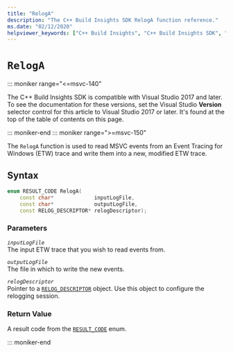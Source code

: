 ```yaml
---
title: "RelogA"
description: "The C++ Build Insights SDK RelogA function reference."
ms.date: "02/12/2020"
helpviewer_keywords: ["C++ Build Insights", "C++ Build Insights SDK", "RelogA", "throughput analysis", "build time analysis", "vcperf.exe"]
---
```

# `RelogA`

::: moniker range="<=msvc-140"

The C++ Build Insights SDK is compatible with Visual Studio 2017 and later. To see the documentation for these versions, set the Visual Studio **Version** selector control for this article to Visual Studio 2017 or later. It's found at the top of the table of contents on this page.

::: moniker-end
::: moniker range=">=msvc-150"

The `RelogA` function is used to read MSVC events from an Event Tracing for Windows (ETW) trace and write them into a new, modified ETW trace.

## Syntax

```cpp
enum RESULT_CODE RelogA(
    const char*             inputLogFile,
    const char*             outputLogFile,
    const RELOG_DESCRIPTOR* relogDescriptor);
```

### Parameters

*`inputLogFile`*\
The input ETW trace that you wish to read events from.

*`outputLogFile`*\
The file in which to write the new events.

*`relogDescriptor`*\
Pointer to a [`RELOG_DESCRIPTOR`](../other-types/relog-descriptor-struct.md) object. Use this object to configure the relogging session.

### Return Value

A result code from the [`RESULT_CODE`](../other-types/result-code-enum.md) enum.

::: moniker-end
